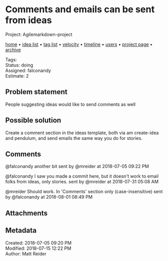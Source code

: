 # Comments and emails can be sent from ideas

Project: Agilemarkdown-project

[home](../index.md) • [idea list](../ideas.md) • [tag list](../tags.md) • [velocity](../velocity.md) • [timeline](../timeline.md) • [users](../users.md) • [project page](../agilemarkdown-project.md) • [archive](archive.md)

Tags:   
Status: doing  
Assigned: falconandy  
Estimate: 2  

## Problem statement

People suggesting ideas would like to send comments as well

## Possible solution

Create a comment section in the ideas template, both via am create-idea and pendulum, and send emails the same way you do for stories.

## Comments

@falconandy another bit
sent by @mreider at 2018-07-05 09:22 PM

@falconandy I saw you made a commit here, but it doesn't work to email folks from ideas, only stories.
sent by @mreider at 2018-07-31 05:08 AM

@mreider Should work. In 'Comments' section only (case-insensitive)
sent by @falconandy at 2018-08-01 08:49 PM

## Attachments


## Metadata

Created: 2018-07-05 09:20 PM  
Modified: 2018-07-15 12:22 PM  
Author: Matt Reider  
